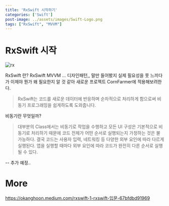 ```yaml
---
title: 'RxSwift 시작하기'
categories: ['Swift']
post-image: ../assets/images/Swift-Logo.png
tags: ["RxSwift", "MVVM"]
---
```


# RxSwift 시작
![rx](https://user-images.githubusercontent.com/80687913/158733963-bdfd586b-dbf8-4558-95ad-57c1a7a424b1.png)

RxSwift 란?
RxSwift MVVM ... 디자인패턴,, 말만 들어봤지 실제 필요성을 못 느끼다가 이제야 뭔가 왜 필요한지 알 것 같아 새로운 프로젝트 CornFarmer에 적용해보려한다.
> RxSwift는 코드를 새로운 데이터에 반응하며 순차적으로 처리하게 함으로써 비동기 프로그래밍을 쉽게하도록 도와줍니다.

비동기란 무엇일까?
> 대부분의 Class에서는 비동기로 작업을 수행하고 모든 UI 구성은 기본적으로 비동기로 처리하기 때문에 코드 전체가 어떤 순서로 실행되는지 가정하는 것은 불가능하다.
결국 코드는 사용자 입력, 네트워킹 등 다양한 외부 요인에 따라 다르게 실행된다. 앱을 실행할 때마다 외부 요인에 따라 코드가 완전히 다른 순서로 실행될 수 있다.

-- 추가 예정..
# More

https://okanghoon.medium.com/rxswift-1-rxswift-입문-67bfdbd91969





